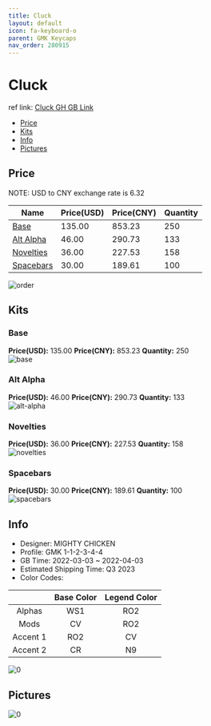 ```yaml
---
title: Cluck 
layout: default
icon: fa-keyboard-o
parent: GMK Keycaps
nav_order: 280915
---
```


# Cluck 

ref link: [Cluck GH GB Link](https://geekhack.org/index.php?topic=116437.0)

* [Price](#price)
* [Kits](#kits)
* [Info](#info)
* [Pictures](#pictures)

## Price

NOTE: USD to CNY exchange rate is 6.32

| Name          | Price(USD)   |  Price(CNY) | Quantity |
| ------------- | ------------ |  ---------- | -------- |
|[Base](#base)|135.00|853.23|250|
|[Alt Alpha](#alt-alpha)|46.00|290.73|133|
|[Novelties](#novelties)|36.00|227.53|158|
|[Spacebars](#spacebars)|30.00|189.61|100|

<img src="{{ 'assets/images/gmk-keycaps/Cluck/order.png' | relative_url }}" alt="order" class="image featured">

## Kits
### Base  
**Price(USD):** 135.00	**Price(CNY):** 853.23	**Quantity:** 250  
<img src="{{ 'assets/images/gmk-keycaps/Cluck/kits_pics/base.png' | relative_url }}" alt="base" class="image featured">

### Alt Alpha  
**Price(USD):** 46.00	**Price(CNY):** 290.73	**Quantity:** 133  
<img src="{{ 'assets/images/gmk-keycaps/Cluck/kits_pics/alt-alpha.png' | relative_url }}" alt="alt-alpha" class="image featured">

### Novelties  
**Price(USD):** 36.00	**Price(CNY):** 227.53	**Quantity:** 158  
<img src="{{ 'assets/images/gmk-keycaps/Cluck/kits_pics/novelties.png' | relative_url }}" alt="novelties" class="image featured">

### Spacebars  
**Price(USD):** 30.00	**Price(CNY):** 189.61	**Quantity:** 100  
<img src="{{ 'assets/images/gmk-keycaps/Cluck/kits_pics/spacebars.png' | relative_url }}" alt="spacebars" class="image featured">

## Info
* Designer: MIGHTY CHICKEN  
* Profile: GMK 1-1-2-3-4-4  
* GB Time: 2022-03-03 ~ 2022-04-03  
* Estimated Shipping Time: Q3 2023  
* Color Codes:  

| |Base Color     | Legend Color
| :-------------: | :-------------: | :------------:
|Alphas|WS1|RO2|
|Mods|CV|RO2|
|Accent 1|RO2|CV|
|Accent 2|CR|N9|

<img src="{{ 'assets/images/gmk-keycaps/Cluck/0.png' | relative_url }}" alt="0" class="image featured">

## Pictures  
<img src="{{ 'assets/images/gmk-keycaps/Cluck/rendering_pics/0.png' | relative_url }}" alt="0" class="image featured">
